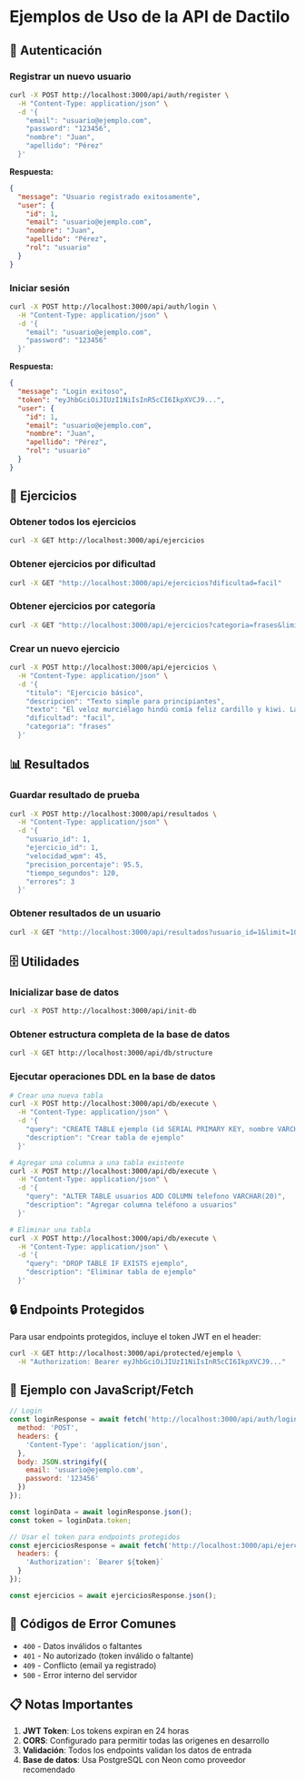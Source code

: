 # Ejemplos de Uso de la API de Dactilo

## 🔐 Autenticación

### Registrar un nuevo usuario
```bash
curl -X POST http://localhost:3000/api/auth/register \
  -H "Content-Type: application/json" \
  -d '{
    "email": "usuario@ejemplo.com",
    "password": "123456",
    "nombre": "Juan",
    "apellido": "Pérez"
  }'
```

**Respuesta:**
```json
{
  "message": "Usuario registrado exitosamente",
  "user": {
    "id": 1,
    "email": "usuario@ejemplo.com",
    "nombre": "Juan",
    "apellido": "Pérez",
    "rol": "usuario"
  }
}
```

### Iniciar sesión
```bash
curl -X POST http://localhost:3000/api/auth/login \
  -H "Content-Type: application/json" \
  -d '{
    "email": "usuario@ejemplo.com",
    "password": "123456"
  }'
```

**Respuesta:**
```json
{
  "message": "Login exitoso",
  "token": "eyJhbGciOiJIUzI1NiIsInR5cCI6IkpXVCJ9...",
  "user": {
    "id": 1,
    "email": "usuario@ejemplo.com",
    "nombre": "Juan",
    "apellido": "Pérez",
    "rol": "usuario"
  }
}
```

## 📝 Ejercicios

### Obtener todos los ejercicios
```bash
curl -X GET http://localhost:3000/api/ejercicios
```

### Obtener ejercicios por dificultad
```bash
curl -X GET "http://localhost:3000/api/ejercicios?dificultad=facil"
```

### Obtener ejercicios por categoría
```bash
curl -X GET "http://localhost:3000/api/ejercicios?categoria=frases&limit=5"
```

### Crear un nuevo ejercicio
```bash
curl -X POST http://localhost:3000/api/ejercicios \
  -H "Content-Type: application/json" \
  -d '{
    "titulo": "Ejercicio básico",
    "descripcion": "Texto simple para principiantes",
    "texto": "El veloz murciélago hindú comía feliz cardillo y kiwi. La cigüeña tocaba el saxofón detrás del palenque de paja.",
    "dificultad": "facil",
    "categoria": "frases"
  }'
```

## 📊 Resultados

### Guardar resultado de prueba
```bash
curl -X POST http://localhost:3000/api/resultados \
  -H "Content-Type: application/json" \
  -d '{
    "usuario_id": 1,
    "ejercicio_id": 1,
    "velocidad_wpm": 45,
    "precision_porcentaje": 95.5,
    "tiempo_segundos": 120,
    "errores": 3
  }'
```

### Obtener resultados de un usuario
```bash
curl -X GET "http://localhost:3000/api/resultados?usuario_id=1&limit=10"
```

## 🗄️ Utilidades

### Inicializar base de datos
```bash
curl -X POST http://localhost:3000/api/init-db
```

### Obtener estructura completa de la base de datos
```bash
curl -X GET http://localhost:3000/api/db/structure
```

### Ejecutar operaciones DDL en la base de datos
```bash
# Crear una nueva tabla
curl -X POST http://localhost:3000/api/db/execute \
  -H "Content-Type: application/json" \
  -d '{
    "query": "CREATE TABLE ejemplo (id SERIAL PRIMARY KEY, nombre VARCHAR(100))",
    "description": "Crear tabla de ejemplo"
  }'

# Agregar una columna a una tabla existente
curl -X POST http://localhost:3000/api/db/execute \
  -H "Content-Type: application/json" \
  -d '{
    "query": "ALTER TABLE usuarios ADD COLUMN telefono VARCHAR(20)",
    "description": "Agregar columna teléfono a usuarios"
  }'

# Eliminar una tabla
curl -X POST http://localhost:3000/api/db/execute \
  -H "Content-Type: application/json" \
  -d '{
    "query": "DROP TABLE IF EXISTS ejemplo",
    "description": "Eliminar tabla de ejemplo"
  }'
```

## 🔒 Endpoints Protegidos

Para usar endpoints protegidos, incluye el token JWT en el header:

```bash
curl -X GET http://localhost:3000/api/protected/ejemplo \
  -H "Authorization: Bearer eyJhbGciOiJIUzI1NiIsInR5cCI6IkpXVCJ9..."
```

## 📱 Ejemplo con JavaScript/Fetch

```javascript
// Login
const loginResponse = await fetch('http://localhost:3000/api/auth/login', {
  method: 'POST',
  headers: {
    'Content-Type': 'application/json',
  },
  body: JSON.stringify({
    email: 'usuario@ejemplo.com',
    password: '123456'
  })
});

const loginData = await loginResponse.json();
const token = loginData.token;

// Usar el token para endpoints protegidos
const ejerciciosResponse = await fetch('http://localhost:3000/api/ejercicios', {
  headers: {
    'Authorization': `Bearer ${token}`
  }
});

const ejercicios = await ejerciciosResponse.json();
```

## 🐛 Códigos de Error Comunes

- `400` - Datos inválidos o faltantes
- `401` - No autorizado (token inválido o faltante)
- `409` - Conflicto (email ya registrado)
- `500` - Error interno del servidor

## 📋 Notas Importantes

1. **JWT Token**: Los tokens expiran en 24 horas
2. **CORS**: Configurado para permitir todas las origenes en desarrollo
3. **Validación**: Todos los endpoints validan los datos de entrada
4. **Base de datos**: Usa PostgreSQL con Neon como proveedor recomendado
